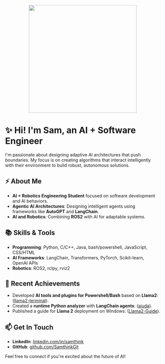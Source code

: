 <div align="center">
  <img src="https://github.com/user-attachments/assets/0d030faa-15e0-4a41-83e4-6a87c84ac218" height="350px">
</div>

# ✨ Hi! I'm Sam, an AI + Software Engineer

I'm passionate about designing adaptive AI architectures that push boundaries. My focus is on creating algorithms that interact intelligently with their environment to build robust, autonomous solutions.

## ⚡ About Me

- **AI + Robotics Engineering Student** focused on software development and AI behaviors.
- **Agentic AI Architectures**: Designing intelligent agents using frameworks like **AutoGPT** and **LangChain**.
- **AI and Robotics**: Combining **ROS2** with AI for adaptable systems.

## 📚 Skills & Tools
- **Programming**: Python, C/C++, Java, bash/powershell, JavaScript, CSS/HTML
- **AI Frameworks**: LangChain, Transformers, PyTorch, Scikit-learn, OpenAI APIs
- **Robotics**: ROS2, rclpy, rviz2

## 🌟 Recent Achievements
- Developed **AI tools and plugins for Powershell/Bash** based on **Llama2**: ([llama2-terminal](https://github.com/SamthinkGit/llama2-terminal)).
- Created a **runtime Python analyzer** with **LangChain agents**: ([aiuda](https://github.com/SamthinkGit/aiuda)).
- Published a guide for **Llama 2** deployment on Windows: ([Llama2-Guide](https://github.com/SamthinkGit/llama2-for-windows)).

## 📫 Get In Touch
- **LinkedIn**: [linkedin.com/in/samthink](https://www.linkedin.com/in/samthink/)
- **GitHub**: [github.com/SamthinkGit](https://github.com/SamthinkGit)

Feel free to connect if you're excited about the future of AI!
